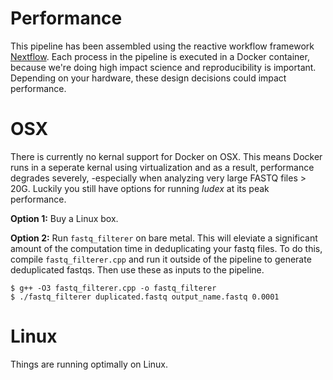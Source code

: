 # Performance

This pipeline has been assembled using the reactive workflow framework [Nextflow](https://www.nextflow.io/). Each process in the pipeline is executed in a Docker container, because we're doing high impact science and reproducibility is important. Depending on your hardware, these design decisions could impact performance.

# OSX

There is currently no kernal support for Docker on OSX. This means Docker runs in a seperate kernal using virtualization and as a result, performance degrades severely, -especially when analyzing very large FASTQ files > 20G. Luckily you still have options for running *Iudex* at its peak performance.

**Option 1:**
Buy a Linux box.

**Option 2:**
Run `fastq_filterer` on bare metal. This will eleviate a significant amount of the computation time in deduplicating your fastq files. To do this, compile `fastq_filterer.cpp` and run it outside of the pipeline to generate deduplicated fastqs. Then use these as inputs to the pipeline.

```
$ g++ -O3 fastq_filterer.cpp -o fastq_filterer
$ ./fastq_filterer duplicated.fastq output_name.fastq 0.0001
```


# Linux

Things are running optimally on Linux. 

